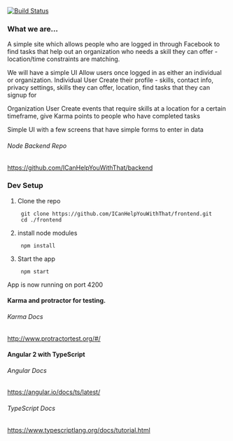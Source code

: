 [![Build Status](https://travis-ci.org/ICanHelpYouWithThat/frontend.svg?branch=master)](https://travis-ci.org/ICanHelpYouWithThat/frontend)

### What we are...
A simple site which allows people who are logged in through Facebook to find tasks that help out an organization who needs a skill they can offer - location/time constraints are matching.

We will have a simple UI Allow users once logged in as either an individual or organization. Individual User Create their profile - skills, contact info, privacy settings, skills they can offer, location, find tasks that they can signup for

Organization User Create events that require skills at a location for a certain timeframe, give Karma points to people who have completed tasks

Simple UI with a few screens that have simple forms to enter in data

###### *Node Backend Repo*
https://github.com/ICanHelpYouWithThat/backend

###  Dev Setup
1) Clone the repo
        
        git clone https://github.com/ICanHelpYouWithThat/frontend.git
        cd ./frontend

2) install node modules

        npm install

3) Start the app

        npm start

App is now running on port 4200

#### Karma and protractor for testing.

###### *Karma Docs*
http://www.protractortest.org/#/

#### Angular 2 with TypeScript
###### *Angular Docs*
https://angular.io/docs/ts/latest/
###### *TypeScript Docs*
https://www.typescriptlang.org/docs/tutorial.html


